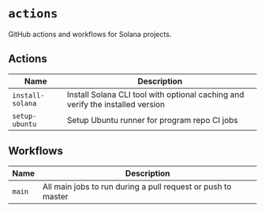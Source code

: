 # `actions`

GitHub actions and workflows for Solana projects.

## Actions

| Name             | Description |
|------------------|-------------|
| `install-solana` | Install Solana CLI tool with optional caching and verify the installed version |
| `setup-ubuntu` | Setup Ubuntu runner for program repo CI jobs |

## Workflows

| Name             | Description |
|------------------|-------------|
| `main` | All main jobs to run during a pull request or push to master |
